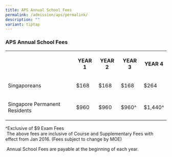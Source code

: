 ```yaml
---
title: APS Annual School Fees
permalink: /admission/aps/permalink/
description: ""
variant: tiptap
---
```

<h3><strong>APS Annual School Fees</strong></h3>
<table style="minWidth: 125px">
<colgroup>
<col>
<col>
<col>
<col>
<col>
</colgroup>
<tbody>
<tr>
<th rowspan="1" colspan="1">
<p></p>
</th>
<th rowspan="1" colspan="1">
<p>YEAR 1</p>
</th>
<th rowspan="1" colspan="1">
<p>YEAR 2</p>
</th>
<th rowspan="1" colspan="1">
<p>YEAR 3</p>
</th>
<th rowspan="1" colspan="1">
<p><strong>YEAR 4</strong>
</p>
</th>
</tr>
<tr>
<td rowspan="1" colspan="1">
<p>Singaporeans</p>
</td>
<td rowspan="1" colspan="1">
<p>$168</p>
</td>
<td rowspan="1" colspan="1">
<p>$168</p>
</td>
<td rowspan="1" colspan="1">
<p>$168</p>
</td>
<td rowspan="1" colspan="1">
<p>$264</p>
</td>
</tr>
<tr>
<td rowspan="1" colspan="1">
<p>Singapore Permanent Residents</p>
</td>
<td rowspan="1" colspan="1">
<p>$960</p>
</td>
<td rowspan="1" colspan="1">
<p>$960</p>
</td>
<td rowspan="1" colspan="1">
<p>$960^</p>
</td>
<td rowspan="1" colspan="1">
<p>$1,440^</p>
</td>
</tr>
</tbody>
</table>
<p>^Exclusive of $9 Exam Fees
<br>&nbsp;The above&nbsp;fees are inclusive of Course and Supplementary Fees
with effect from Jan 2016. (Fees subject to change by MOE)</p>
<p>&nbsp;Annual School Fees are payable at the beginning of each year.</p>